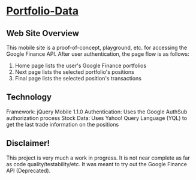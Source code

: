 [Portfolio-Data](http://derekdg.com/Portfolio-Data/index.html)
================

Web Site Overview
--------------------

This mobile site is a proof-of-concept, playground, etc. for accessing the Google Finance API. After user authentication, the page flow is as follows:
1. Home page lists the user's Google Finance portfolios
2. Next page lists the selected portfolio's positions
3. Final page lists the selected position's transactions

Technology
--------------------

Framework: jQuery Mobile 1.1.0
Authentication: Uses the Google AuthSub authorization process
Stock Data: Uses Yahoo! Query Language (YQL) to get the last trade information on the positions


Disclaimer!
--------------------

This project is very much a work in progress. It is not near complete as far as code quality/testability/etc. It was meant to try out the Google Finance API (Deprecated).